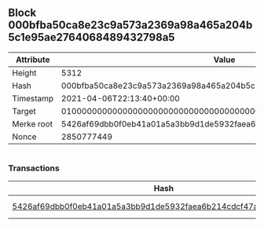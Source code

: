 ## Block 000bfba50ca8e23c9a573a2369a98a465a204b5c1e95ae2764068489432798a5

Attribute | Value
--- | ---
Height | 5312
Hash | 000bfba50ca8e23c9a573a2369a98a465a204b5c1e95ae2764068489432798a5
Timestamp | 2021-04-06T22:13:40+00:00
Target | 0100000000000000000000000000000000000000000000000000000000000000
Merke root | 5426af69dbb0f0eb41a01a5a3bb9d1de5932faea6b214cdcf47ad77a2a57f206
Nonce | 2850777449

```

```

### Transactions

Hash | Amount
--- | ---
[5426af69dbb0f0eb41a01a5a3bb9d1de5932faea6b214cdcf47ad77a2a57f206](5426af69dbb0f0eb41a01a5a3bb9d1de5932faea6b214cdcf47ad77a2a57f206.md) | 10.00000000 SKEPTI 
